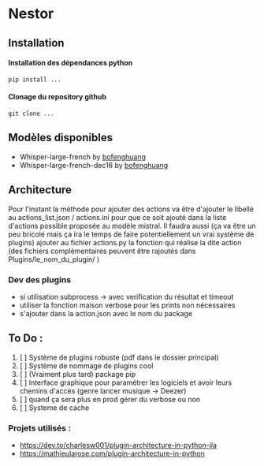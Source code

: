 # Nestor
## Installation 
#### Installation des dépendances python
```pip install ...```
#### Clonage du repository github
```git clone ...```

## Modèles disponibles
- Whisper-large-french by [bofenghuang](https://huggingface.co/bofenghuang/whisper-large-v3-french)
- Whisper-large-french-dec16 by [bofenghuang](https://huggingface.co/bofenghuang/whisper-large-v3-french-distil-dec16)
## Architecture
Pour l'instant la méthode pour ajouter des actions va être d'ajouter le libellé au actions_list.json / actions.ini 
pour que ce soit ajouté dans la liste d'actions possible proposée au modèle mistral. Il faudra aussi (ça va être un peu
bricolé mais ça ira le temps de faire potentiellement un vrai système de plugins) ajouter au fichier actions.py la fonction
qui réalise la dite action (des fichiers complémentaires peuvent être rajoutés dans Plugins/le_nom_du_plugin/ )
### Dev des plugins
- si utilisation subprocess -> avec verification du résultat et timeout
- utiliser la fonction maison verbose pour les prints non nécessaires
- s'ajouter dans la action.json avec le nom du package
## To Do :
1. [ ] Système de plugins robuste (pdf dans le dossier principal)
2. [ ] Système de nommage de plugins cool
3. [ ] (Vraiment plus tard) package pip
4. [ ] Interface graphique pour paramétrer les logiciels et avoir leurs chemins d'accès (genre lancer musique -> Deezer)
5. [ ] quand ça sera plus en prod gérer du verbose ou non
6. [ ] Systeme de cache

### Projets utilisés :
- https://dev.to/charlesw001/plugin-architecture-in-python-jla
- https://mathieularose.com/plugin-architecture-in-python